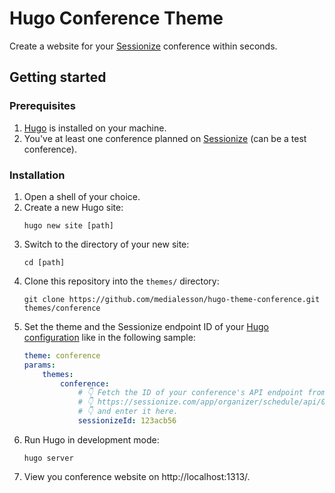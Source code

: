 # Hugo Conference Theme

Create a website for your [Sessionize](https://sessionize.com/) conference within seconds. 

## Getting started

### Prerequisites

1. [Hugo](https://gohugo.io/installation/) is installed on your machine.
2. You've at least one conference planned on [Sessionize](https://sessionize.com/) (can be a test conference). 

### Installation

1. Open a shell of your choice.
2. Create a new Hugo site:
    ```shell
    hugo new site [path]
    ```
3. Switch to the directory of your new site:
    ```shell
    cd [path]
    ```
4. Clone this repository into the `themes/` directory:
    ```shell
    git clone https://github.com/medialesson/hugo-theme-conference.git themes/conference
    ```
5. Set the theme and the Sessionize endpoint ID of your [Hugo configuration](https://gohugo.io/getting-started/configuration/) like in the following sample:
    ```yaml
    theme: conference
    params:
        themes:
            conference:
                # 👇 Fetch the ID of your conference's API endpoint from
                # 👇 https://sessionize.com/app/organizer/schedule/api/0
                # 👇 and enter it here.
                sessionizeId: 123acb56
    ```
6. Run Hugo in development mode:
    ```shell
    hugo server
    ```
7. View you conference website on http://localhost:1313/.